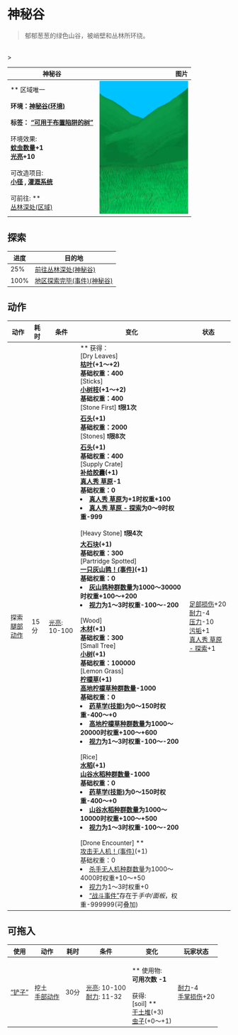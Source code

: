 # 神秘谷  
> 郁郁葱葱的绿色山谷，被峭壁和丛林所环绕。  
<br>  
>   
  
  神秘谷  |   图片   
 ----  |  ----:   
 ** 区域唯一 **<br><br>**环境：**[神秘谷(环境)](Env_SecretValley.md)<br><br>**标签：**	[“可用于布置陷阱的树”](tag_SnareCompatible.md)<br><br>** 环境效果: **<br>[蚊虫数量](BugPopulation.md)+1<br>[光亮](Light.md)+10<br><br>** 可改造项目: **<br>[小径](Imp_Path.md) , [灌溉系统](Imp_Irrigation.md)<br><br>** 可前往: **<br>[丛林深处(区域)](DeepJungle.md)  |  <img decoding="async" src="Sprite/SecretValley.png" href="a.md" style="max-width:300px;max-height:300px;">   
  
## 探索  
进度  |  目的地  
----  |  ----  
25%  |  [前往丛林深处(神秘谷)](Path_ValleyToDeepJungle.md)  
100%  |  [地区探索完毕(事件)(神秘谷)](Event_SecretValleyExplored.md)  
## 动作  
动作  |  耗时  |  条件  |  变化  |  状态  
----  |  ----  |  ----  |  ----  |  ----  
探索<br>[腿部动作](LegAction.md)  |  15分  |  [光亮](Light.md): 10-100  |  ** 获得： **<br>** [Dry Leaves] **<br>  [枯叶](LeavesDry.md)(+1～+2)<br>基础权重：400<br>** [Sticks] **<br>  [小树枝](Sticks.md)(+1～+2)<br>基础权重：400<br>** [Stone First] **❗限1次<br>  [石头](Stone.md)(+1)<br>基础权重：2000<br>** [Stones] **❗限8次<br>  [石头](Stone.md)(+1)<br>基础权重：400<br>** [Supply Crate] **<br>  [补给胶囊](TV_SupplyCapsule.md)(+1)<br>[真人秀 草原](TV_Grasslands.md)-1<br>基础权重：0<li>[真人秀 草原](TV_Grasslands.md)为+1时权重+100</li><li>[真人秀 草原 - 探索](TV_GrasslandsExplore.md)为0～9时权重-999</li><br>** [Heavy Stone] **❗限4次<br>  [大石块](StoneHeavy.md)(+1)<br>基础权重：300<br>** [Partridge Spotted] **<br>  [一只灰山鹑！(事件)](Event_PartridgeFight.md)(+1)<br>基础权重：0<li>[灰山鹑种群数量](Pop_Partridge.md)为1000～30000时权重+100～+200</li><li>[视力](Myopia.md)为1～3时权重-100～-200</li><br>** [Wood] **<br>  [木材](Wood.md)(+1)<br>基础权重：300<br>** [Small Tree] **<br>  [小树](SmallTree.md)(+1)<br>基础权重：100000<br>** [Lemon Grass] **<br>  [柠檬草](Lemongrass.md)(+1)<br>[高地柠檬草种群数量](LemonGrass_HighlandsPop.md)-1000<br>基础权重：0<li>[药草学(技能)](Skill_Herbology.md)为0～150时权重-400～+0</li><li>[高地柠檬草种群数量](LemonGrass_HighlandsPop.md)为1000～20000时权重+100～+600</li><li>[视力](Myopia.md)为1～3时权重-100～-200</li><br>** [Rice] **<br>  [水稻](RicePlant.md)(+1)<br>[山谷水稻种群数量](Rice_ValleyPop.md)-1000<br>基础权重：0<li>[药草学(技能)](Skill_Herbology.md)为0～150时权重-400～+0</li><li>[山谷水稻种群数量](Rice_ValleyPop.md)为1000～10000时权重+100～+500</li><li>[视力](Myopia.md)为1～3时权重-100～-200</li><br>** [Drone Encounter] **<br>  [攻击无人机！(事件)](Event_DroneFight.md)(+1)<br>基础权重：0<li>[杀手无人机种群数量](Pop_Drone.md)为1000～4000时权重+10～+50</li><li>[视力](Myopia.md)为1～3时权重+0</li><li>[“战斗事件”](tag_FightEvent.md)存在于*手中/面板*，权重-999999(可叠加)</li>  |  [足部损伤](FootDamage.md)+20<br>[耐力](Stamina.md)-4<br>[压力](Stress.md)-10<br>[污垢](Filth.md)+1<br>[真人秀 草原 - 探索](TV_GrasslandsExplore.md)+1  
## 可拖入  
使用  |  动作  |  耗时  |  条件  |  变化  |  玩家状态  
----  |  ----  |  ----  |  ----  |  ----  |  ----  
[“铲子”](tag_Shovel.md)  |  挖土<br>[手部动作](HandAction.md)  |  30分  |  [光亮](Light.md): 10-100<br>[耐力](Stamina.md): 11-32  |  <br>** 使用物: **<br>可用次数  -1<br><br>** 获得: **<br>** [soil] **<br>  [干土堆](DirtPile.md)(+3)<br>  [虫子](Bugs.md)(+0～+1)<br>  |  [耐力](Stamina.md)-4<br>[手掌损伤](HandDamage.md)+20  


<script>document.title="神秘谷 - 卡牌生存百科 Card Survival Wiki";</script>